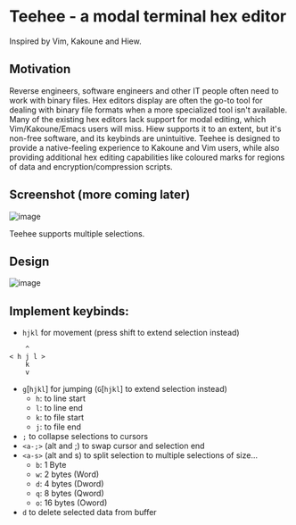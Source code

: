 # Teehee - a modal terminal hex editor

Inspired by Vim, Kakoune and Hiew.

## Motivation

Reverse engineers, software engineers and other IT people often need to work with binary files. Hex editors display are often the go-to tool for dealing with binary file formats when a more specialized tool isn't available. Many of the existing hex editors lack support for modal editing, which Vim/Kakoune/Emacs users will miss. Hiew supports it to an extent, but it's non-free software, and its keybinds are unintuitive. Teehee is designed to provide a native-feeling experience to Kakoune and Vim users, while also providing additional hex editing capabilities like coloured marks for regions of data and encryption/compression scripts.

## Screenshot (more coming later)

![image](https://user-images.githubusercontent.com/6651822/87162527-bab99f00-c2ce-11ea-9aa5-02f81dddc0de.png)

Teehee supports multiple selections.

## Design

![image](https://user-images.githubusercontent.com/6651822/87162730-010efe00-c2cf-11ea-8a0e-f90fbd209cec.png)

## Implement keybinds:
* `hjkl` for movement (press shift to extend selection instead)
```
    ^
< h j l >
    k
    v
```
* `g`[`hjkl`] for jumping (`G`[`hjkl`] to extend selection instead)
    * `h`: to line start
    * `l`: to line end
    * `k`: to file start
    * `j`: to file end
* `;` to collapse selections to cursors
* `<a-;>` (alt and ;) to swap cursor and selection end
* `<a-s>` (alt and s) to split selection to multiple selections of size...
    * `b`: 1 Byte
    * `w`: 2 bytes (Word)
    * `d`: 4 bytes (Dword)
    * `q`: 8 bytes (Qword)
    * `o`: 16 bytes (Oword)
* `d` to delete selected data from buffer
